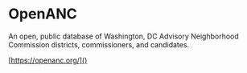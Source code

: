 # OpenANC

An open, public database of Washington, DC Advisory Neighborhood Commission districts, commissioners, and candidates.

[https://openanc.org/]()
